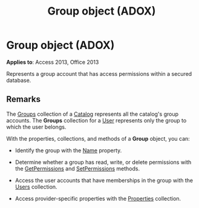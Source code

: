 ﻿---
title: Group object (ADOX)
TOCTitle: Group object (ADOX)
ms:assetid: 91cf1b87-c928-1d89-2731-138f6299cc60
ms:mtpsurl: https://msdn.microsoft.com/library/JJ249642(v=office.15)
ms:contentKeyID: 48546359
ms.date: 09/18/2015
mtps_version: v=office.15
---

# Group object (ADOX)


**Applies to**: Access 2013, Office 2013

Represents a group account that has access permissions within a secured database.

## Remarks

The [Groups](groups-collection-adox.md) collection of a [Catalog](catalog-object-adox.md) represents all the catalog's group accounts. The **Groups** collection for a [User](user-object-adox.md) represents only the group to which the user belongs.

With the properties, collections, and methods of a **Group** object, you can:

  - Identify the group with the [Name](name-property-adox.md) property.

  - Determine whether a group has read, write, or delete permissions with the [GetPermissions](getpermissions-method-adox.md) and [SetPermissions](setpermissions-method-adox.md) methods.

  - Access the user accounts that have memberships in the group with the [Users](users-collection-adox.md) collection.

  - Access provider-specific properties with the [Properties](properties-collection-ado.md) collection.

